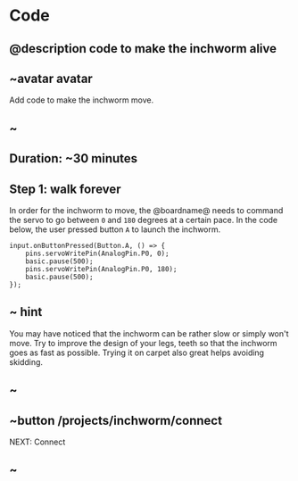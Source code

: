 # Code
## @description code to make the inchworm alive

## ~avatar avatar

Add code to make the inchworm move.

## ~

## Duration: ~30 minutes

## Step 1: walk forever

In order for the inchworm to move, the @boardname@ needs to command the servo to go between ``0`` and ``180`` degrees
at a certain pace. In the code below, the user pressed button ``A`` to launch the inchworm.

```blocks
input.onButtonPressed(Button.A, () => {
    pins.servoWritePin(AnalogPin.P0, 0);
    basic.pause(500);
    pins.servoWritePin(AnalogPin.P0, 180);
    basic.pause(500);
});
```

## ~ hint

You may have noticed that the inchworm can be rather slow or simply won't move. Try to improve the design of your legs, teeth
so that the inchworm goes as fast as possible. Trying it on carpet also great helps avoiding skidding.

## ~

## ~button /projects/inchworm/connect
NEXT: Connect
## ~
